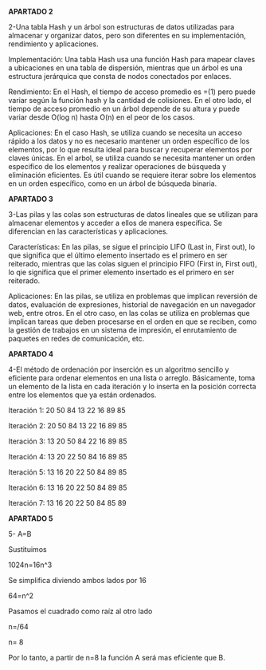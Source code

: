 
**APARTADO 2**

2-Una tabla Hash y un árbol son estructuras de datos utilizadas para almacenar y organizar datos, pero son diferentes en su implementación, rendimiento y aplicaciones.

Implementación: Una tabla Hash usa una función Hash para mapear claves a ubicaciones en una tabla de dispersión, mientras que un árbol es una estructura jerárquica que consta de nodos conectados por enlaces.

Rendimiento: En el Hash, el tiempo de acceso promedio es =(1) pero puede variar según la función hash y la cantidad de colisiones. En el otro lado, el tiempo de acceso promedio en un árbol depende de su altura y puede variar desde O(log n) hasta O(n) en el peor de los casos.

Aplicaciones: En el caso Hash, se utiliza cuando se necesita un acceso rápido a los datos y no es necesario mantener un orden específico de los elementos, por lo que resulta ideal para buscar y recuperar elementos por claves únicas. En el arbol, se utiliza cuando se necesita mantener un orden especifico de los elementos y realizar operaciones de búsqueda y eliminación eficientes. Es útil cuando se requiere iterar sobre los elementos en un orden específico, como en un árbol de búsqueda binaria.

**APARTADO 3**

3-Las pilas y las colas son estructuras de datos lineales que se utilizan para almacenar elementos y acceder a ellos de manera específica. Se diferencian en las características y aplicaciones.

Características: En las pilas, se sigue el principio LIFO (Last in, First out), lo que significa que el último elemento insertado es el primero en ser reiterado, mientras que las colas siguen el principio FIFO (First in, First out), lo qie significa que el primer elemento insertado es el primero en ser reiterado.

Aplicaciones: En las pilas, se utiliza en problemas que implican reversión de datos, evaluación de expresiones, historial de navegación en un navegador web, entre otros. En el otro caso, en las colas se utiliza en problemas que implican tareas que deben procesarse en el orden en que se reciben, como la gestión de trabajos en un sistema de impresión, el enrutamiento de paquetes en redes de comunicación, etc.

**APARTADO 4**

4-El método de ordenación por inserción es un algoritmo sencillo y eficiente para ordenar elementos en una lista o arreglo. Básicamente, toma un elemento de la lista en cada iteración y lo inserta en la posición correcta entre los elementos que ya están ordenados.

Iteración 1: 20 50 84 13 22 16 89 85

Iteración 2: 20 50 84 13 22 16 89 85

Iteración 3: 13 20 50 84 22 16 89 85

Iteración 4: 13 20 22 50 84 16 89 85

Iteración 5: 13 16 20 22 50 84 89 85

Iteración 6: 13 16 20 22 50 84 89 85

Iteración 7: 13 16 20 22 50 84 85 89

**APARTADO 5**

5- A=B

Sustituimos

1024n=16n^3

Se simplifica diviendo ambos lados por 16

64=n^2

Pasamos el cuadrado como raíz al otro lado

n=\/64

n= 8

Por lo tanto, a partir de n=8 la función A será mas eficiente que B.
